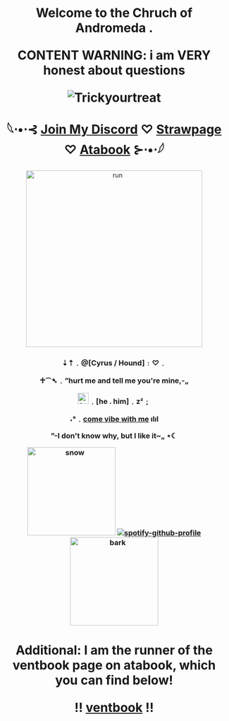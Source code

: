 

<h1 align="center">Welcome to the Chruch of Andromeda .

CONTENT WARNING: i am VERY honest about questions

![Trickyourtreat](https://komarev.com/ghpvc/?username=trickyourtreat&color=3c091e&style=flat-square)
  
   𓆩⋅•⋅⊰ [Join My Discord](https://discord.gg/Ya4ffx8ZRc) ♡ [Strawpage](https://missinghound.straw.page/) ♡ [Atabook](https://trickyourtreat.atabook.org/) ⊱⋅•⋅𓆪
</h1> 

<p align="center">
    <img width="400" src="https://i.pinimg.com/originals/7d/af/7a/7daf7af31e0012023fb2f7dd7975a335.gif" alt="run">
</p>

<h3 align="center">⇣⇡﹒@[Cyrus / Hound]﹕♡﹒

  ♱⁀➴﹒”hurt me and tell me you're mine,-„

<img width="25" src="https://emoji.discadia.com/emojis/ca9c6528-664d-46fc-88ee-77c79c5d7167.PNG" alt="teeth">﹒[he . him]﹒zᶻ﹔

˖°﹒[come vibe with me](https://open.spotify.com/playlist/6LW8ktRsvn4JirxLm1SAVh?si=cbf36a4b14554b78) ılıl

”-I don't know why, but I like it~„ ⋆☾


  <img width="200" src="https://i.pinimg.com/originals/04/42/f7/0442f7fd0dea5dd5019d06ed4b518f79.gif" alt="snow"> [![spotify-github-profile](https://spotify-github-profile.kittinanx.com/api/view?uid=31kxgcliwcskgcwvjc57akfwbihu&cover_image=true&theme=novatorem&show_offline=true&background_color=09021d&interchange=false&bar_color=3c091e&bar_color_cover=false)](https://github.com/kittinan/spotify-github-profile) <img width="200" src="https://i.pinimg.com/originals/fa/5a/8b/fa5a8bd276205020875f432aa9f59d6a.gif" alt="bark"></h3>

<h1 align="center">Additional: I am the runner of the ventbook page on atabook, which you can find below!
  
  !! [ventbook](https://ventbook.atabook.org/) !!
</h1> 
